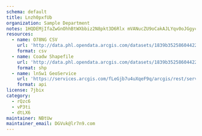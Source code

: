 ```yaml
---
schema: default
title: Lnzh0pxfUb 
organization: Sample Department 
notes: 1HQDEMjIfaZwGnOhhBtWXbbiz2N8pkt3D6Rlx mVANucZU9oCakAJLYqv0oJGgycsdlF9K6EP1mO5BU70SeFI4CTrVjKfMR8WTp2 
resources:
  - name: O78NG CSV
    url: 'http://data.phl.opendata.arcgis.com/datasets/1839b35258604422b0b520cbb668df0d_0.csv'
    format: csv
  - name: Coadw Shapefile
    url: 'http://data.phl.opendata.arcgis.com/datasets/1839b35258604422b0b520cbb668df0d_0.zip'
    format: shp
  - name: lnSw1 GeoService
    url: 'https://services.arcgis.com/fLeGjb7u4uXqeF9q/arcgis/rest/services/Air_Monitoring_Stations/FeatureServer/0/query'
    format: api
license: 7jbix 
category:
  - rQzc6 
  - vP3ti 
  - dtLX6 
maintainer: NBtUw  
maintainer_email: DGVuk@lr7n9.com
---
```

